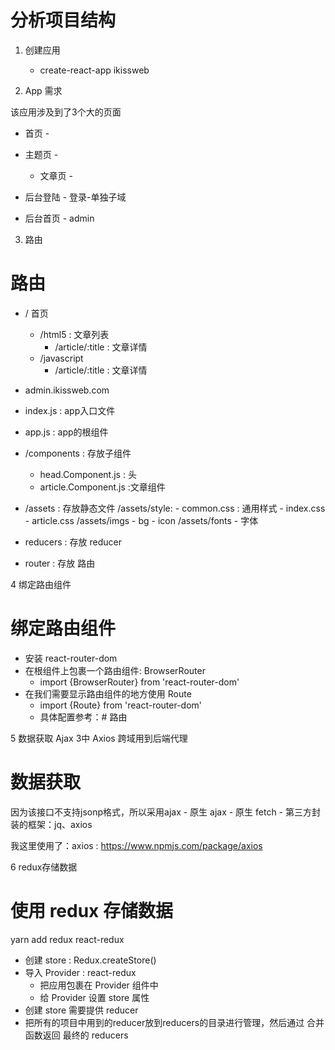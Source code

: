 # 分析项目结构

1. 创建应用
    - create-react-app ikissweb

2. App 需求

该应用涉及到了3个大的页面
- 首页 - 
- 主题页 - 
    - 文章页 - 

- 后台登陆 - 登录-单独子域
- 后台首页 - admin


3. 路由
# 路由
- /  首页
    - /html5 : 文章列表
        - /article/:title : 文章详情
    - /javascript
        - /article/:title : 文章详情
        
- admin.ikissweb.com

- index.js : app入口文件
- app.js : app的根组件

- /components : 存放子组件
    - head.Component.js : 头
    - article.Component.js :文章组件
    
- /assets : 存放静态文件
    /assets/style:
        - common.css : 通用样式
        - index.css
        - article.css
    /assets/imgs
        - bg
        - icon 
     /assets/fonts
        - 字体 
    
- reducers : 存放 reducer
- router : 存放 路由

4 绑定路由组件
# 绑定路由组件

- 安装 react-router-dom
- 在根组件上包裹一个路由组件: BrowserRouter
    - import {BrowserRouter} from 'react-router-dom'
- 在我们需要显示路由组件的地方使用 Route
    - import {Route} from 'react-router-dom'
    - 具体配置参考：# 路由
    
5 数据获取
Ajax 3中
Axios
跨域用到后端代理
# 数据获取

因为该接口不支持jsonp格式，所以采用ajax
    - 原生 ajax
    - 原生 fetch
    - 第三方封装的框架：jq、axios
    
我这里使用了：axios : https://www.npmjs.com/package/axios


6 redux存储数据
# 使用 redux 存储数据

yarn add redux react-redux

- 创建 store : Redux.createStore()
- 导入 Provider : react-redux
    - 把应用包裹在 Provider 组件中
    - 给 Provider 设置 store 属性 
- 创建 store 需要提供 reducer
- 把所有的项目中用到的reducer放到reducers的目录进行管理，然后通过 合并函数返回 最终的 reducers
